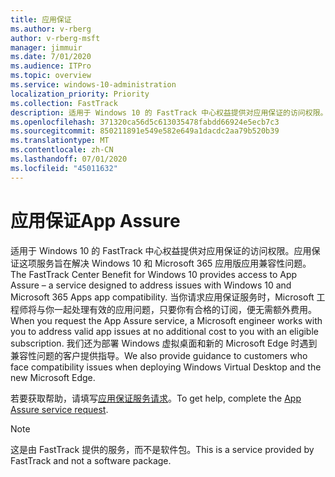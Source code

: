 ```yaml
---
title: 应用保证
ms.author: v-rberg
author: v-rberg-msft
manager: jimmuir
ms.date: 7/01/2020
ms.audience: ITPro
ms.topic: overview
ms.service: windows-10-administration
localization_priority: Priority
ms.collection: FastTrack
description: 适用于 Windows 10 的 FastTrack 中心权益提供对应用保证的访问权限。应用保证这项服务旨在解决 Windows 10 和 Microsoft 365 应用版应用兼容性问题。
ms.openlocfilehash: 371320ca56d5c613035478fabdd66924e5ecb7c3
ms.sourcegitcommit: 850211891e549e582e649a1dacdc2aa79b520b39
ms.translationtype: MT
ms.contentlocale: zh-CN
ms.lasthandoff: 07/01/2020
ms.locfileid: "45011632"
---
```

# <a name="app-assure"></a><span data-ttu-id="69dfe-103">应用保证</span><span class="sxs-lookup"><span data-stu-id="69dfe-103">App Assure</span></span>

<span data-ttu-id="69dfe-104">适用于 Windows 10 的 FastTrack 中心权益提供对应用保证的访问权限。应用保证这项服务旨在解决 Windows 10 和 Microsoft 365 应用版应用兼容性问题。</span><span class="sxs-lookup"><span data-stu-id="69dfe-104">The FastTrack Center Benefit for Windows 10 provides access to App Assure – a service designed to address issues with Windows 10 and Microsoft 365 Apps app compatibility.</span></span> <span data-ttu-id="69dfe-105">当你请求应用保证服务时，Microsoft 工程师将与你一起处理有效的应用问题，只要你有合格的订阅，便无需额外费用。</span><span class="sxs-lookup"><span data-stu-id="69dfe-105">When you request the App Assure service, a Microsoft engineer works with you to address valid app issues at no additional cost to you with an eligible subscription.</span></span> <span data-ttu-id="69dfe-106">我们还为部署 Windows 虚拟桌面和新的 Microsoft Edge 时遇到兼容性问题的客户提供指导。</span><span class="sxs-lookup"><span data-stu-id="69dfe-106">We also provide guidance to customers who face compatibility issues when deploying Windows Virtual Desktop and the new Microsoft Edge.</span></span> 

<span data-ttu-id="69dfe-107">若要获取帮助，请填写[应用保证服务请求](https://go.microsoft.com/fwlink/?linkid=2022721)。</span><span class="sxs-lookup"><span data-stu-id="69dfe-107">To get help, complete the [App Assure service request](https://go.microsoft.com/fwlink/?linkid=2022721).</span></span>

  > [!NOTE]
> <span data-ttu-id="69dfe-108">这是由 FastTrack 提供的服务，而不是软件包。</span><span class="sxs-lookup"><span data-stu-id="69dfe-108">This is a service provided by FastTrack and not a software package.</span></span>
